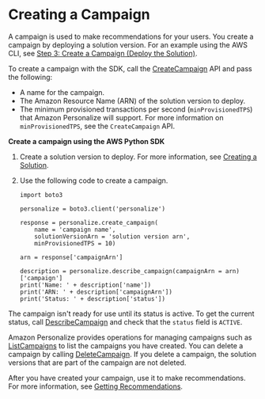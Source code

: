 # Creating a Campaign<a name="campaigns"></a>

A campaign is used to make recommendations for your users\. You create a campaign by deploying a solution version\. For an example using the AWS CLI, see [Step 3: Create a Campaign \(Deploy the Solution\)](getting-started-cli.md#gs-create-campaign)\.

To create a campaign with the SDK, call the [CreateCampaign](API_CreateCampaign.md) API and pass the following:
+ A name for the campaign\.
+ The Amazon Resource Name \(ARN\) of the solution version to deploy\.
+ The minimum provisioned transactions per second \(`minProvisionedTPS`\) that Amazon Personalize will support\. For more information on `minProvisionedTPS`, see the `CreateCampaign` API\.

**Create a campaign using the AWS Python SDK**

1. Create a solution version to deploy\. For more information, see [Creating a Solution](training-deploying-solutions.md)\.

1. Use the following code to create a campaign\.

   ```
   import boto3
   
   personalize = boto3.client('personalize')
   
   response = personalize.create_campaign(
       name = 'campaign name',
       solutionVersionArn = 'solution version arn',
       minProvisionedTPS = 10)
   
   arn = response['campaignArn']
   
   description = personalize.describe_campaign(campaignArn = arn)['campaign']
   print('Name: ' + description['name'])
   print('ARN: ' + description['campaignArn'])
   print('Status: ' + description['status'])
   ```

The campaign isn't ready for use until its status is active\. To get the current status, call [DescribeCampaign](API_DescribeCampaign.md) and check that the `status` field is `ACTIVE`\.

Amazon Personalize provides operations for managing campaigns such as [ListCampaigns](API_ListCampaigns.md) to list the campaigns you have created\. You can delete a campaign by calling [DeleteCampaign](API_DeleteCampaign.md)\. If you delete a campaign, the solution versions that are part of the campaign are not deleted\.

After you have created your campaign, use it to make recommendations\. For more information, see [Getting Recommendations](getting-recommendations.md)\.